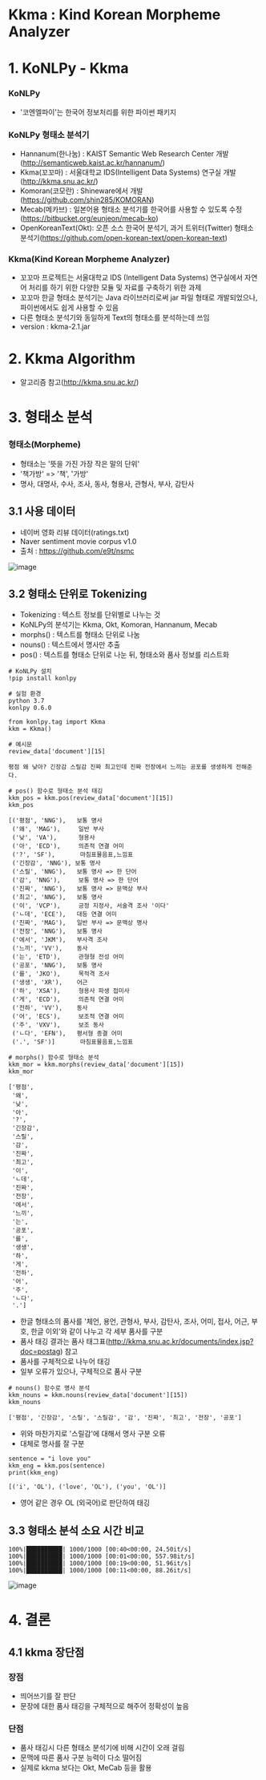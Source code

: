 # Kkma : Kind Korean Morpheme Analyzer

# 1. KoNLPy - Kkma

### KoNLPy
- '코엔엘파이'는 한국어 정보처리를 위한 파이썬 패키지

### KoNLPy 형태소 분석기
- Hannanum(한나눔) : KAIST Semantic Web Research Center 개발(http://semanticweb.kaist.ac.kr/hannanum/)
- Kkma(꼬꼬마) : 서울대학교 IDS(Intelligent Data Systems) 연구실 개발(http://kkma.snu.ac.kr/)
- Komoran(코모란) : Shineware에서 개발(https://github.com/shin285/KOMORAN)
- Mecab(메카브) : 일본어용 형태소 분석기를 한국어를 사용할 수 있도록 수정(https://bitbucket.org/eunjeon/mecab-ko)
- OpenKoreanText(Okt): 오픈 소스 한국어 분석기, 과거 트위터(Twitter) 형태소 분석기(https://github.com/open-korean-text/open-korean-text)

### Kkma(Kind Korean Morpheme Analyzer)
- 꼬꼬마 프로젝트는 서울대학교 IDS (Intelligent Data Systems) 연구실에서 자연어 처리를 하기 위한 다양한 모듈 및 자료를 구축하기 위한 과제
- 꼬꼬마 한글 형태소 분석기는 Java 라이브러리로써 jar 파일 형태로 개발되었으나, 파이썬에서도 쉽게 사용할 수 있음
- 다른 형태소 분석기와 동일하게 Text의 형태소를 분석하는데 쓰임
- version : kkma-2.1.jar

# 2. Kkma Algorithm

* 알고리즘 참고(http://kkma.snu.ac.kr/)

# 3. 형태소 분석

### 형태소(Morpheme)
- 형태소는 '뜻을 가진 가장 작은 말의 단위'
- '책가방' => '책', '가방'
- 명사, 대명사, 수사, 조사, 동사, 형용사, 관형사, 부사, 감탄사

## 3.1 사용 데이터

* 네이버 영화 리뷰 데이터(ratings.txt)
* Naver sentiment movie corpus v1.0
* 출처 : https://github.com/e9t/nsmc

![image](https://user-images.githubusercontent.com/87981867/161542667-9467b1a9-e916-41b3-9fe6-d8a8716450c1.png)

## 3.2 형태소 단위로 Tokenizing

* Tokenizing : 텍스트 정보를 단위별로 나누는 것
* KoNLPy의 분석기는 Kkma, Okt, Komoran, Hannanum, Mecab
* morphs() : 텍스트를 형태소 단위로 나눔
* nouns() : 텍스트에서 명사만 추출
* pos() : 텍스트를 형태소 단위로 나눈 뒤, 형태소와 품사 정보를 리스트화

<pre><code class="python"># KoNLPy 설치
!pip install konlpy</code></pre>

<pre><code class="python"># 실험 환경
python 3.7
konlpy 0.6.0</code></pre>

<pre><code class="python">from konlpy.tag import Kkma
kkm = Kkma()</code></pre>

<pre><code class="python"># 예시문
review_data['document'][15]</code></pre>

<pre><code class="python">평점 왜 낮아? 긴장감 스릴감 진짜 최고인데 진짜 전장에서 느끼는 공포를 생생하게 전해준다.</code></pre>

<pre><code class="python"># pos() 함수로 형태소 분석 태깅
kkm_pos = kkm.pos(review_data['document'][15])
kkm_pos</code></pre>

<pre><code class="python">[('평점', 'NNG'),   보통 명사
 ('왜', 'MAG'),     일반 부사
 ('낮', 'VA'),      형용사
 ('아', 'ECD'),     의존적 연결 어미
 ('?', 'SF'),       마침표물음표,느낌표
 ('긴장감', 'NNG'), 보통 명사
 ('스릴', 'NNG'),   보통 명사 => 한 단어
 ('감', 'NNG'),     보통 명사 => 한 단어
 ('진짜', 'NNG'),   보통 명사 => 문맥상 부사
 ('최고', 'NNG'),   보통 명사
 ('이', 'VCP'),     긍정 지정사, 서술격 조사 '이다'
 ('ㄴ데', 'ECE'),   대등 연결 어미
 ('진짜', 'MAG'),   일반 부사 => 문맥상 명사
 ('전장', 'NNG'),   보통 명사
 ('에서', 'JKM'),   부사격 조사
 ('느끼', 'VV'),    동사
 ('는', 'ETD'),     관형형 전성 어미
 ('공포', 'NNG'),   보통 명사
 ('를', 'JKO'),     목적격 조사
 ('생생', 'XR'),    어근
 ('하', 'XSA'),     형용사 파생 접미사
 ('게', 'ECD'),     의존적 연결 어미
 ('전하', 'VV'),    동사
 ('어', 'ECS'),     보조적 연결 어미
 ('주', 'VXV'),     보조 동사
 ('ㄴ다', 'EFN'),   평서형 종결 어미
 ('.', 'SF')]       마침표물음표,느낌표</code></pre>

<pre><code class="python"># morphs() 함수로 형태소 분석
kkm_mor = kkm.morphs(review_data['document'][15])
kkm_mor</code></pre>

<pre><code class="python">['평점',
 '왜',
 '낮',
 '아',
 '?',
 '긴장감',
 '스릴',
 '감',
 '진짜',
 '최고',
 '이',
 'ㄴ데',
 '진짜',
 '전장',
 '에서',
 '느끼',
 '는',
 '공포',
 '를',
 '생생',
 '하',
 '게',
 '전하',
 '어',
 '주',
 'ㄴ다',
 '.']</code></pre>

* 한글 형태소의 품사를 '체언, 용언, 관형사, 부사, 감탄사, 조사, 어미, 접사, 어근, 부호, 한글 이외'와 같이 나누고 각 세부 품사를 구분
* 품사 태깅 결과는 품사 태그표(http://kkma.snu.ac.kr/documents/index.jsp?doc=postag) 참고
* 품사를 구체적으로 나누어 태깅
* 일부 오류가 있으나, 구체적으로 품사 구분 

<pre><code class="python"># nouns() 함수로 명사 분석
kkm_nouns = kkm.nouns(review_data['document'][15])
kkm_nouns</code></pre>

<pre><code class="python">['평점', '긴장감', '스릴', '스릴감', '감', '진짜', '최고', '전장', '공포']</code></pre>

* 위와 마찬가지로 '스릴감'에 대해서 명사 구분 오류
* 대체로 명사를 잘 구분

<pre><code class="python">sentence = "i love you"
kkm_eng = kkm.pos(sentence)
print(kkm_eng)</code></pre>

<pre><code class="python">[('i', 'OL'), ('love', 'OL'), ('you', 'OL')]</code></pre>

* 영어 같은 경우 OL (외국어)로 판단하여 태깅

## 3.3 형태소 분석 소요 시간 비교

<pre><code class="python">100%|██████████| 1000/1000 [00:40<00:00, 24.50it/s]
100%|██████████| 1000/1000 [00:01<00:00, 557.98it/s]
100%|██████████| 1000/1000 [00:19<00:00, 51.96it/s]
100%|██████████| 1000/1000 [00:11<00:00, 88.26it/s]</code></pre>

![image](https://user-images.githubusercontent.com/87981867/161542757-a2184fe9-0586-40b1-8057-e64bf89125a8.png)

# 4. 결론

## 4.1 kkma 장단점

### 장점
- 띄어쓰기를 잘 판단
- 문장에 대한 품사 태깅을 구체적으로 해주어 정확성이 높음

### 단점
- 품사 태깅시 다른 형태소 분석기에 비해 시간이 오래 걸림
- 문맥에 따른 품사 구분 능력이 다소 떨어짐
- 실제로 kkma 보다는 Okt, MeCab 등을 활용
